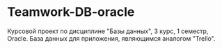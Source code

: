 # Teamwork-DB-oracle
Курсовой проект по дисциплине "Базы данных", 3 курс, 1 семестр, Oracle.
База данных для приложения, являющимся аналогом "Trello".

